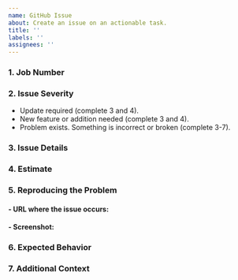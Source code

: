 ```yaml
---
name: GitHub Issue
about: Create an issue on an actionable task.
title: ''
labels: ''
assignees: ''
---
```


### 1. Job Number
<!-- Please provide the C+P Job Number. -->

### 2. Issue Severity
<!-- Select the issue severity and remove those not applicable. -->

- Update required (complete 3 and 4).
- New feature or addition needed (complete 3 and 4).
- Problem exists. Something is incorrect or broken (complete 3-7).

### 3. Issue Details
<!-- Provide a clear and concise description of the issue and provide all links or paths to assets, comps, and other resources needed to close this issue. -->

### 4. Estimate
<!-- Provide a reference to any estimates or contracts provided for this work. -->

### 5. Reproducing the Problem
<!-- Provide the steps in numeric order necessary to reproduce the problem including URLs, buttons clicked, and other actions: -->
#### - URL where the issue occurs:

#### - Screenshot:

### 6. Expected Behavior
<!-- Provide a clear and concise description of the expected behavior. -->

### 7. Additional Context
<!-- 
Please provide as much detail as possible for the developer to successfully close this issue. Some things that may help:
* Support details if OS/Browser specific (https://supportdetails.com)
* Screen snapshots of visual problems
* Error messages displayed
 -->
